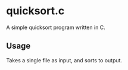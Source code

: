 quicksort.c
======

A simple quicksort program written in C.

Usage
---
Takes a single file as input, and sorts to output.


